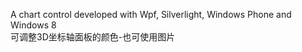 A chart control developed with Wpf, Silverlight, Windows Phone and Windows 8 <br>
可调整3D坐标轴面板的颜色-也可使用图片
